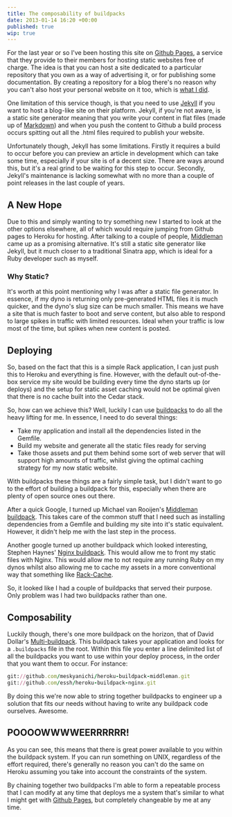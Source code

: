 ```yaml
---
title: The composability of buildpacks
date: 2013-01-14 16:20 +00:00
published: true
wip: true
---
```

For the last year or so I've been hosting this site on [Github Pages], a service that they provide to their members for hosting static websites free of charge. The idea is that you can host a site dedicated to a particular repository that you own as a way of advertising it, or for publishing some documentation.  By creating a repository for a blog there's no reason why you can't also host your personal website on it too, which is [what I did].

One limitation of this service though, is that you need to use [Jekyll] if you want to host a blog-like site on their platform.  Jekyll, if you're not aware, is a static site generator meaning that you write your content in flat files (made up of [Markdown]) and when you push the content to Github a build process occurs spitting out all the .html files required to publish your website.

Unfortunately though, Jekyll has some limitations.  Firstly it requires a build to occur before you can preview an article in development which can take some time, especially if your site is of a decent size.  There are ways around this, but it's a real grind to be waiting for this step to occur.  Secondly, Jekyll's maintenance is lacking somewhat with no more than a couple of point releases in the last couple of years.

## A New Hope

Due to this and simply wanting to try something new I started to look at the other options elsewhere, all of which would require jumping from Github pages to Heroku for hosting.  After talking to a couple of people, [Middleman] came up as a promising alternative.  It's still a static site generator like Jekyll, but it much closer to a traditional Sinatra app, which is ideal for a Ruby developer such as myself.

### Why Static?

It's worth at this point mentioning why I was after a static file generator.  In essence, if my dyno is returning only pre-generated HTML files it is much quicker, and the dyno's slug size can be much smaller.  This means we have a site that is much faster to boot and serve content, but also able to respond to large spikes in traffic with limited resources.  Ideal when your traffic is low most of the time, but spikes when new content is posted.

## Deploying

So, based on the fact that this is a simple Rack application, I can just push this to Heroku and everything is fine.  However, with the default out-of-the-box service my site would be building every time the dyno starts up (or deploys) and the setup for static asset caching would not be optimal given that there is no cache built into the Cedar stack.

So, how can we achieve this?  Well, luckily I can use [buildpacks] to do all the heavy lifting for me.  In essence, I need to do several things:

* Take my application and install all the dependencies listed in the Gemfile.
* Build my website and generate all the static files ready for serving
* Take those assets and put them behind some sort of web server that will support high amounts of traffic, whilst giving the optimal caching strategy for my now static website.

With buildpacks these things are a fairly simple task, but I didn't want to go to the effort of building a buildpack for this, especially when there are plenty of open source ones out there.

After a quick Google, I turned up Michael van Rooijen's [Middleman buildpack].  This takes care of the common stuff that I need such as installing dependencies from a Gemfile and building my site into it's static equivalent. However, it didn't help me with the last step in the process.

Another google turned up another buildpack which looked interesting, Stephen Haynes' [Nginx buildpack].  This would allow me to front my static files with Nginx.  This would allow me to not require any running Ruby on my dynos whilst also allowing me to cache my assets in a more conventional way that something like [Rack-Cache].

So, it looked like I had a couple of buildpacks that served their purpose.  Only problem was I had two buildpacks rather than one.

## Composability

Luckily though, there's one more buildpack on the horizon, that of David Dollar's [Multi-buildpack].  This buildpack takes your application and looks for a `.buildpacks` file in the root.  Within this file you enter a line delimited list of all the buildpacks you want to use within your deploy process, in the order that you want them to occur.  For instance:

```ruby
git://github.com/meskyanichi/heroku-buildpack-middleman.git
git://github.com/essh/heroku-buildpack-nginx.git
```

By doing this we're now able to string together buildpacks to engineer up a solution that fits our needs without having to write any buildpack code ourselves.  Awesome.

##  POOOOWWWWEERRRRRR!

As you can see, this means that there is great power available to you within the buildpack system.  If you can run something on  UNIX, regardless of the effort required, there's generally no reason you can't do the same on Heroku assuming you take into account the constraints of the system.

By chaining together two buildpacks I'm able to form a repeatable process that I can modify at any time that deploys me a system that's similar to what I might get with [Github Pages], but completely changeable by me at any time.


[Github Pages]: http://pages.github.com/
[Jekyll]: https://github.com/mojombo/jekyll
[what I did]: https://github.com/neilmiddleton/neilmiddleton.github.com
[Markdown]: http://daringfireball.net/projects/markdown/
[Middleman]: http://middlemanapp.com/
[buildpacks]: https://devcenter.heroku.com/articles/buildpacks
[Middleman buildpack]: https://github.com/meskyanichi/heroku-buildpack-middleman
[Nginx buildpack]: https://github.com/essh/heroku-buildpack-nginx
[Rack-Cache]: https://github.com/rtomayko/rack-cache
[Multi-buildpack]: https://github.com/ddollar/heroku-buildpack-multi

